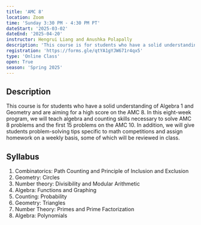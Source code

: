 ```yaml
---
title: 'AMC 8'
location: Zoom
time: 'Sunday 3:30 PM - 4:30 PM PT'
dateStart: '2025-03-02'
dateEnd: '2025-04-20'
instructor: Hengrui Liang and Anushka Polapally
description: 'This course is for students who have a solid understanding of Algebra 1 and Geometry and are aiming for a high score on the AMC 8. In this eight-week program, we will teach algebra and counting skills necessary to solve AMC 8 problems and the first 15 problems on the AMC 10.'
registration: 'https://forms.gle/qtYA1gYJW671r4qx5'
type: 'Online Class'
open: True
season: 'Spring 2025'
---
```


## Description

This course is for students who have a solid understanding of Algebra 1 and Geometry and are aiming for a high score on the AMC 8. In this eight-week program, we will teach algebra and counting skills necessary to solve AMC 8 problems and the first 15 problems on the AMC 10. In addition, we will give students problem-solving tips specific to math competitions and assign homework on a weekly basis, some of which will be reviewed in class.

## Syllabus

1.	Combinatorics: Path Counting and Principle of Inclusion and Exclusion
2.	Geometry: Circles
3.	Number theory: Divisibility and Modular Arithmetic
4.	Algebra: Functions and Graphing
5.	Counting: Probability
6.	Geometry: Triangles
7.	Number Theory: Primes and Prime Factorization
8.	Algebra: Polynomials

